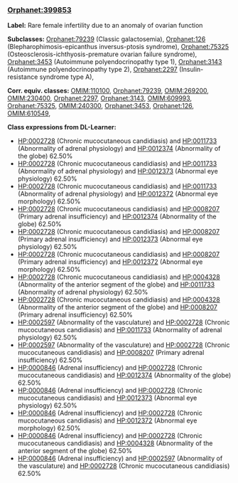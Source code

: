 
### [Orphanet:399853](http://www.orpha.net/ORDO/Orphanet_399853)
**Label:** Rare female infertility due to an anomaly of ovarian function

**Subclasses:** [Orphanet:79239](http://www.orpha.net/ORDO/Orphanet_79239) (Classic galactosemia), [Orphanet:126](http://www.orpha.net/ORDO/Orphanet_126) (Blepharophimosis-epicanthus inversus-ptosis syndrome), [Orphanet:75325](http://www.orpha.net/ORDO/Orphanet_75325) (Osteosclerosis-ichthyosis-premature ovarian failure syndrome), [Orphanet:3453](http://www.orpha.net/ORDO/Orphanet_3453) (Autoimmune polyendocrinopathy type 1), [Orphanet:3143](http://www.orpha.net/ORDO/Orphanet_3143) (Autoimmune polyendocrinopathy type 2), [Orphanet:2297](http://www.orpha.net/ORDO/Orphanet_2297) (Insulin-resistance syndrome type A), 

**Corr. equiv. classes:** [OMIM:110100](http://purl.obolibrary.org/obo/OMIM_110100), [Orphanet:79239](http://www.orpha.net/ORDO/Orphanet_79239), [OMIM:269200](http://purl.obolibrary.org/obo/OMIM_269200), [OMIM:230400](http://purl.obolibrary.org/obo/OMIM_230400), [Orphanet:2297](http://www.orpha.net/ORDO/Orphanet_2297), [Orphanet:3143](http://www.orpha.net/ORDO/Orphanet_3143), [OMIM:609993](http://purl.obolibrary.org/obo/OMIM_609993), [Orphanet:75325](http://www.orpha.net/ORDO/Orphanet_75325), [OMIM:240300](http://purl.obolibrary.org/obo/OMIM_240300), [Orphanet:3453](http://www.orpha.net/ORDO/Orphanet_3453), [Orphanet:126](http://www.orpha.net/ORDO/Orphanet_126), [OMIM:610549](http://purl.obolibrary.org/obo/OMIM_610549), 

**Class expressions from DL-Learner:**

- [HP:0002728](http://purl.obolibrary.org/obo/HP_0002728) (Chronic mucocutaneous candidiasis) and [HP:0011733](http://purl.obolibrary.org/obo/HP_0011733) (Abnormality of adrenal physiology) and [HP:0012374](http://purl.obolibrary.org/obo/HP_0012374) (Abnormality of the globe) 62.50%
- [HP:0002728](http://purl.obolibrary.org/obo/HP_0002728) (Chronic mucocutaneous candidiasis) and [HP:0011733](http://purl.obolibrary.org/obo/HP_0011733) (Abnormality of adrenal physiology) and [HP:0012373](http://purl.obolibrary.org/obo/HP_0012373) (Abnormal eye physiology) 62.50%
- [HP:0002728](http://purl.obolibrary.org/obo/HP_0002728) (Chronic mucocutaneous candidiasis) and [HP:0011733](http://purl.obolibrary.org/obo/HP_0011733) (Abnormality of adrenal physiology) and [HP:0012372](http://purl.obolibrary.org/obo/HP_0012372) (Abnormal eye morphology) 62.50%
- [HP:0002728](http://purl.obolibrary.org/obo/HP_0002728) (Chronic mucocutaneous candidiasis) and [HP:0008207](http://purl.obolibrary.org/obo/HP_0008207) (Primary adrenal insufficiency) and [HP:0012374](http://purl.obolibrary.org/obo/HP_0012374) (Abnormality of the globe) 62.50%
- [HP:0002728](http://purl.obolibrary.org/obo/HP_0002728) (Chronic mucocutaneous candidiasis) and [HP:0008207](http://purl.obolibrary.org/obo/HP_0008207) (Primary adrenal insufficiency) and [HP:0012373](http://purl.obolibrary.org/obo/HP_0012373) (Abnormal eye physiology) 62.50%
- [HP:0002728](http://purl.obolibrary.org/obo/HP_0002728) (Chronic mucocutaneous candidiasis) and [HP:0008207](http://purl.obolibrary.org/obo/HP_0008207) (Primary adrenal insufficiency) and [HP:0012372](http://purl.obolibrary.org/obo/HP_0012372) (Abnormal eye morphology) 62.50%
- [HP:0002728](http://purl.obolibrary.org/obo/HP_0002728) (Chronic mucocutaneous candidiasis) and [HP:0004328](http://purl.obolibrary.org/obo/HP_0004328) (Abnormality of the anterior segment of the globe) and [HP:0011733](http://purl.obolibrary.org/obo/HP_0011733) (Abnormality of adrenal physiology) 62.50%
- [HP:0002728](http://purl.obolibrary.org/obo/HP_0002728) (Chronic mucocutaneous candidiasis) and [HP:0004328](http://purl.obolibrary.org/obo/HP_0004328) (Abnormality of the anterior segment of the globe) and [HP:0008207](http://purl.obolibrary.org/obo/HP_0008207) (Primary adrenal insufficiency) 62.50%
- [HP:0002597](http://purl.obolibrary.org/obo/HP_0002597) (Abnormality of the vasculature) and [HP:0002728](http://purl.obolibrary.org/obo/HP_0002728) (Chronic mucocutaneous candidiasis) and [HP:0011733](http://purl.obolibrary.org/obo/HP_0011733) (Abnormality of adrenal physiology) 62.50%
- [HP:0002597](http://purl.obolibrary.org/obo/HP_0002597) (Abnormality of the vasculature) and [HP:0002728](http://purl.obolibrary.org/obo/HP_0002728) (Chronic mucocutaneous candidiasis) and [HP:0008207](http://purl.obolibrary.org/obo/HP_0008207) (Primary adrenal insufficiency) 62.50%
- [HP:0000846](http://purl.obolibrary.org/obo/HP_0000846) (Adrenal insufficiency) and [HP:0002728](http://purl.obolibrary.org/obo/HP_0002728) (Chronic mucocutaneous candidiasis) and [HP:0012374](http://purl.obolibrary.org/obo/HP_0012374) (Abnormality of the globe) 62.50%
- [HP:0000846](http://purl.obolibrary.org/obo/HP_0000846) (Adrenal insufficiency) and [HP:0002728](http://purl.obolibrary.org/obo/HP_0002728) (Chronic mucocutaneous candidiasis) and [HP:0012373](http://purl.obolibrary.org/obo/HP_0012373) (Abnormal eye physiology) 62.50%
- [HP:0000846](http://purl.obolibrary.org/obo/HP_0000846) (Adrenal insufficiency) and [HP:0002728](http://purl.obolibrary.org/obo/HP_0002728) (Chronic mucocutaneous candidiasis) and [HP:0012372](http://purl.obolibrary.org/obo/HP_0012372) (Abnormal eye morphology) 62.50%
- [HP:0000846](http://purl.obolibrary.org/obo/HP_0000846) (Adrenal insufficiency) and [HP:0002728](http://purl.obolibrary.org/obo/HP_0002728) (Chronic mucocutaneous candidiasis) and [HP:0004328](http://purl.obolibrary.org/obo/HP_0004328) (Abnormality of the anterior segment of the globe) 62.50%
- [HP:0000846](http://purl.obolibrary.org/obo/HP_0000846) (Adrenal insufficiency) and [HP:0002597](http://purl.obolibrary.org/obo/HP_0002597) (Abnormality of the vasculature) and [HP:0002728](http://purl.obolibrary.org/obo/HP_0002728) (Chronic mucocutaneous candidiasis) 62.50%


